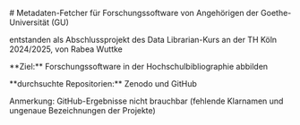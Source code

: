 \# Metadaten-Fetcher für Forschungssoftware von Angehörigen der Goethe-Universität (GU)



entstanden als Abschlussprojekt des Data Librarian-Kurs an der TH Köln 2024/2025, von Rabea Wuttke



\*\*Ziel:\*\* Forschungssoftware in der Hochschulbibliographie abbilden



\*\*durchsuchte Repositorien:\*\* Zenodo und GitHub



Anmerkung: GitHub-Ergebnisse nicht brauchbar (fehlende Klarnamen und ungenaue Bezeichnungen der Projekte)

